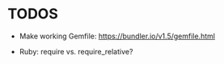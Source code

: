 # TODOS

- Make working Gemfile: https://bundler.io/v1.5/gemfile.html

- Ruby: require vs. require_relative?